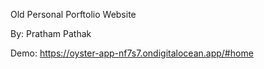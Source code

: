 Old Personal Porftolio Website

By: Pratham Pathak

Demo: https://oyster-app-nf7s7.ondigitalocean.app/#home
